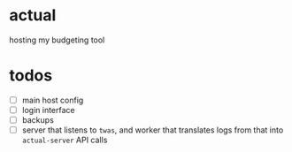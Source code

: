# actual
hosting my budgeting tool

# todos
* [ ] main host config
* [ ] login interface
* [ ] backups
* [ ] server that listens to `twas`, and worker that translates logs from that into `actual-server` API calls
